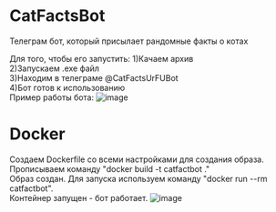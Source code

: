 # CatFactsBot
Телеграм бот, который присылает рандомные факты о котах

Для того, чтобы его запустить:
1)Качаем архив\
2)Запускаем .exe файл\
3)Находим в телеграме @CatFactsUrFUBot\
4)Бот готов к использованию\
Пример работы бота:
![image](https://github.com/user-attachments/assets/70c7d051-cf4d-4027-be59-fd5ffb47267b)

# Docker 
Создаем Dockerfile со всеми настройками для создания образа.\
Прописываем команду "docker build -t catfactbot ."\
Образ создан. Для запуска используем команду "docker run --rm catfactbot".\
Контейнер запущен - бот работает.
![image](https://github.com/user-attachments/assets/2e29de2d-1362-44f4-8397-53070d1e3ca7)


